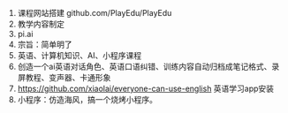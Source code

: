 1. 课程网站搭建 github.com/PlayEdu/PlayEdu
2. 教学内容制定
3. pi.ai
4. 宗旨：简单明了
5. 英语、计算机知识、AI、小程序课程
6. 创造一个ai英语对话角色、英语口语纠错、训练内容自动归档成笔记格式、录屏教程、变声器、卡通形象
7. https://github.com/xiaolai/everyone-can-use-english   英语学习app安装
8. 小程序：仿造海风，搞一个烧烤小程序。
